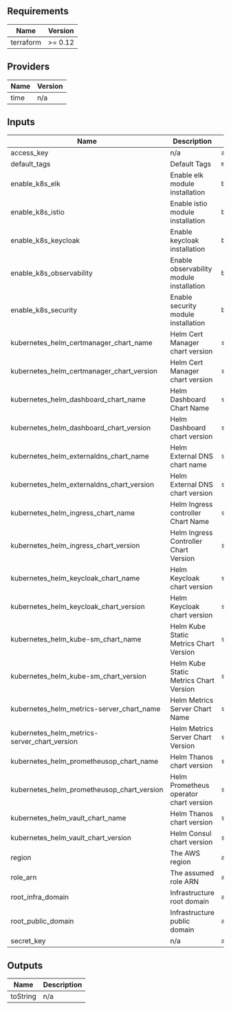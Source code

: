 ## Requirements

| Name | Version |
|------|---------|
| terraform | >= 0.12 |

## Providers

| Name | Version |
|------|---------|
| time | n/a |

## Inputs

| Name | Description | Type | Default | Required |
|------|-------------|------|---------|:--------:|
| access\_key | n/a | `any` | n/a | yes |
| default\_tags | Default Tags | `map(string)` | n/a | yes |
| enable\_k8s\_elk | Enable elk module installation | `bool` | `true` | no |
| enable\_k8s\_istio | Enable istio module installation | `bool` | `true` | no |
| enable\_k8s\_keycloak | Enable keycloak installation | `bool` | `true` | no |
| enable\_k8s\_observability | Enable observability module installation | `bool` | `true` | no |
| enable\_k8s\_security | Enable security module installation | `bool` | `true` | no |
| kubernetes\_helm\_certmanager\_chart\_name | Helm  Cert Manager chart version | `string` | `"cert-manager"` | no |
| kubernetes\_helm\_certmanager\_chart\_version | Helm Cert Manager chart version | `string` | `"1.0.1"` | no |
| kubernetes\_helm\_dashboard\_chart\_name | Helm Dashboard Chart Name | `string` | `"stable/kubernetes-dashboard"` | no |
| kubernetes\_helm\_dashboard\_chart\_version | Helm Dashboard chart version | `string` | `"1.10.1"` | no |
| kubernetes\_helm\_externaldns\_chart\_name | Helm  External DNS chart name | `string` | `"stable/external-dns"` | no |
| kubernetes\_helm\_externaldns\_chart\_version | Helm  External DNS chart version | `string` | `"2.20.4"` | no |
| kubernetes\_helm\_ingress\_chart\_name | Helm Ingress controller Chart Name | `string` | `"stable/nginx-ingress"` | no |
| kubernetes\_helm\_ingress\_chart\_version | Helm Ingress Controller Chart Version | `string` | `"1.36.3"` | no |
| kubernetes\_helm\_keycloak\_chart\_name | Helm  Keycloak chart version | `string` | `"keycloak"` | no |
| kubernetes\_helm\_keycloak\_chart\_version | Helm Keycloak chart version | `string` | `"11.0.2"` | no |
| kubernetes\_helm\_kube-sm\_chart\_name | Helm Kube Static Metrics Chart Version | `string` | `"stable/kube-state-metrics"` | no |
| kubernetes\_helm\_kube-sm\_chart\_version | Helm Kube Static Metrics Chart Version | `string` | `"2.8.4"` | no |
| kubernetes\_helm\_metrics-server\_chart\_name | Helm  Metrics Server Chart Name | `string` | `"stable/metrics-server"` | no |
| kubernetes\_helm\_metrics-server\_chart\_version | Helm  Metrics Server Chart Version | `string` | `"2.11.1"` | no |
| kubernetes\_helm\_prometheusop\_chart\_name | Helm  Thanos chart version | `string` | `"stable/prometheus-operator"` | no |
| kubernetes\_helm\_prometheusop\_chart\_version | Helm  Prometheus operator chart version | `string` | `"8.13.8"` | no |
| kubernetes\_helm\_vault\_chart\_name | Helm  Thanos chart version | `string` | `"vault"` | no |
| kubernetes\_helm\_vault\_chart\_version | Helm Consul chart version | `string` | `"0.7.0"` | no |
| region | The AWS region | `any` | n/a | yes |
| role\_arn | The assumed role ARN | `any` | n/a | yes |
| root\_infra\_domain | Infrastructure root domain | `any` | n/a | yes |
| root\_public\_domain | Infrastructure public domain | `any` | n/a | yes |
| secret\_key | n/a | `any` | n/a | yes |

## Outputs

| Name | Description |
|------|-------------|
| toString | n/a |


